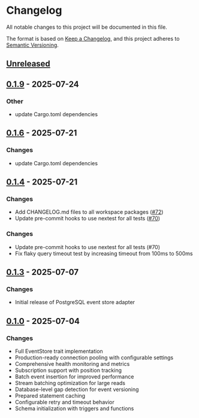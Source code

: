 # Changelog

All notable changes to this project will be documented in this file.

The format is based on [Keep a Changelog](https://keepachangelog.com/en/1.0.0/),
and this project adheres to [Semantic Versioning](https://semver.org/spec/v2.0.0.html).

## [Unreleased]

## [0.1.9](https://github.com/jwilger/eventcore/compare/eventcore-postgres-v0.1.8...eventcore-postgres-v0.1.9) - 2025-07-24

### Other

- update Cargo.toml dependencies

## [0.1.6](https://github.com/jwilger/eventcore/compare/eventcore-postgres-v0.1.5...eventcore-postgres-v0.1.6) - 2025-07-21

### Changes

- update Cargo.toml dependencies

## [0.1.4](https://github.com/jwilger/eventcore/compare/v0.1.3...v0.1.4) - 2025-07-21

### Changes

- Add CHANGELOG.md files to all workspace packages ([#72](https://github.com/jwilger/eventcore/pull/72))
- Update pre-commit hooks to use nextest for all tests ([#70](https://github.com/jwilger/eventcore/pull/70))

### Changes
- Update pre-commit hooks to use nextest for all tests (#70)
- Fix flaky query timeout test by increasing timeout from 100ms to 500ms

## [0.1.3] - 2025-07-07

### Changes
- Initial release of PostgreSQL event store adapter

## [0.1.0] - 2025-07-04

### Changes
- Full EventStore trait implementation
- Production-ready connection pooling with configurable settings
- Comprehensive health monitoring and metrics
- Subscription support with position tracking
- Batch event insertion for improved performance
- Stream batching optimization for large reads
- Database-level gap detection for event versioning
- Prepared statement caching
- Configurable retry and timeout behavior
- Schema initialization with triggers and functions

[unreleased]: https://github.com/jwilger/eventcore/compare/v0.1.3...HEAD
[0.1.3]: https://github.com/jwilger/eventcore/releases/tag/v0.1.3
[0.1.0]: https://github.com/jwilger/eventcore/releases/tag/v0.1.0
